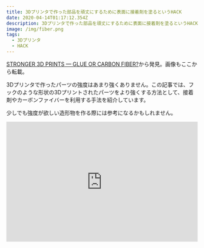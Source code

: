 ```yaml
---
title: 3Dプリンタで作った部品を頑丈にするために表面に接着剤を塗るというHACK
date: 2020-04-14T01:17:12.354Z
description: 3Dプリンタで作った部品を頑丈にするために表面に接着剤を塗るというHACKを紹介します。
image: /img/fiber.png
tags:
  - 3Dプリンタ
  - HACK
---
```

[STRONGER 3D PRINTS — GLUE OR CARBON FIBER?](https://hackaday.com/2019/12/28/stronger-3d-prints-glue-or-carbon-fiber/)から発見。画像もここから転載。

3Dプリンタで作ったパーツの強度はあまり強くありません。この記事では、フックのような形状の3Dプリントされたパーツをより強くする方法として、接着剤やカーボンファイバーを利用する手法を紹介しています。

少しでも強度が欲しい造形物を作る際には参考になるかもしれません。

<iframe width="100%" height="315" src="https://www.youtube.com/embed/wN1AFG08P28" frameborder="0" allow="accelerometer; autoplay; encrypted-media; gyroscope; picture-in-picture" allowfullscreen></iframe>
